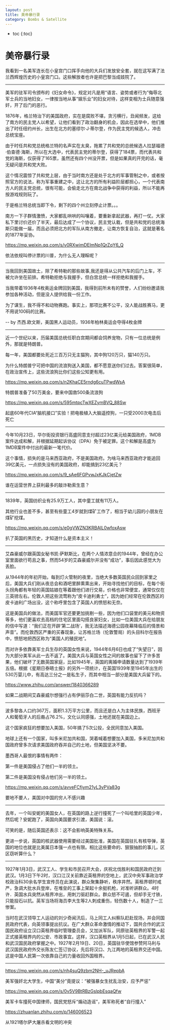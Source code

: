 ```yaml
---
layout: post
title: 美帝暴行录
category: Bombs & Satellite 
---
```


* toc
{:toc}

# 美帝暴行录

我看到一名美军连长在小皇宫门口挥手向他的大兵们发放安全套，就在这写满了法兰西辉煌历史的小皇宫门口。这些解放者也许是把巴黎当成妓院了。

----

美军的驻军司令颁布的《妇女命令》，规定对凡是用“语言、姿势或者行为”侮辱北军士兵的当地妇女，一律按当地从事“娱乐业”的妇女对待，这样变相为士兵随意强奸，开了后门的恶行。

1876年，格兰特治下的美国政府，实在是腐败不堪，贪污横行，丑闻频发，这给了南方的民主党人以希望，让他们看到了政治翻身的机会，因此在选举中，他们推出了时任纽约州长，出生在北方的塞缪尔·J·蒂尔登，作为民主党的候选人，冲击总统宝座。

由于时任共和党总统格兰特的名声实在太臭，拖累了共和党的总统候选人拉瑟福德·伯查德·海斯，所以在大选中，代表民主党的蒂尔登，获得了184票，而代表共和党的海斯，仅获得了165票，虽然还有四个州没开票，但是如果真的开完的话，毫无疑问是共和党大败。

这个情况震惊了共和党上层，由于当时南方还是处于北方的军事管制之中，或者按照官方的说法，称为军事重建之中，这让北方的所有利益阶层都担心，一个代表南方人的民主党总统，很有可能，会偷走北方在南北战争中获得的利益，所以不能再按游戏规则玩了。

于是格兰特总统当即下令，剩下的四个州立刻停止计票。。。

南方一下子群情激愤，大家都乱哄哄的叫嚷着，要重新拿起武器，再打一仗。大家私下里讨价还价了半天，最后达成了一个协议，民主党认栽，但是共和党的总统海斯只能做一届，而且必须把北方的军队从南方撤走，让南方恢复自治，这就是著名的1877年妥协。

https://mp.weixin.qq.com/s/v0RXwimDElmNp1QrZqY6_Q

依法依规叫停计票的川普，为什么无人理睬呢？

----

当我回到美国故土，除了希特勒的那些故事,我还是得从公共汽车的后门上车，不被允许坐在前排。希特勒拒绝与我握手，但白宫总统一样拒绝和我握手。

当我带着1936年4枚奥运金牌回到美国，我得到前所未有的赞誉，人们纷纷邀请我参加各种活动，但是没人提供给我一份工作。

为了谋生，我不得不和动物赛跑。事实上，那项比赛不公平，没人能战胜赛马，更不用说100码的比赛。

-- by 杰西.欧文斯，美国黑人运动员，1936年柏林奥运会夺得4枚金牌

----

近一个世纪以来，历届美国总统任职白宫期间都会饲养宠物，只有一位总统是例外，那就是特朗普。

每一年，美国都要处死近三百万只无主猫狗，其中狗120万只，猫140万只。

为什么特朗普宁可把中国的流浪狗送入美国，都不愿意送你们过去。答案很简单，在政治宣传上，这些流浪狗比你们这些公知更有用。

https://mp.weixin.qq.com/s/n2KhaCE5rndg6cuTPwdWsA

特朗普准备了50万美金，要来中国救500条流浪狗

https://mp.weixin.qq.com/s/595mtpcTwXEZymBVQ_88Sw

起底60年代CIA“脑机接口”实验！把电极植入大脑遥控狗，一只受2000次电击后死亡

----

今年10月23日，华尔街投资银行高盛同意支付超过23亿美元给美国政府，1MDB案件达成和解，并根据延期起诉协议（DPA）免于被定罪。这个和解是高盛为1MDB案件中付出的最新一笔代价。

这个事情，损失的是马来西亚政府，不是美国政府。为啥马来西亚政府才能追回39亿美元，一点损失没有的美国政府，却能搞到23亿美元？

https://mp.weixin.qq.com/s/9_sAe6FGPvwJxKJkCjetZw

谁在运营世界上获利最多的敲诈勒索生意？

----

1839年，英国纺织业有25.9万工人，其中童工就有11万人。

其他行业也差不多，甚至有些童工4岁就到煤矿工作了，相当于幼儿园的小朋友在煤矿挖煤。

https://mp.weixin.qq.com/s/e0gVWZN3KRBAIL0wfoxAsw

扒了英国的黑历史，才知道什么是资本主义！

----

艾森豪威尔跟英国女秘书凯·萨默斯比，在两个人情浓意合的1944年，曾经在办公室里面欲行苟且之事，然而54岁的艾森豪威尔并没有“成功”，事后因此感觉大为丢脸。

从1944年的年初开始，每到灯火管制的夜里，当绝大多数英国民众回到家里之后，美国大兵们刚从夜总会和酒吧里醉熏熏出来，开始寻找他们的目标，在每个街头拐角都有年轻的英国姑娘在等着跟他们进行交易，价格也非常便宜，通常仅仅在三英镑左右。伦敦人把这些流莺称为“皮卡迪利勇士”，因为她们经常在伦敦西区的皮卡迪利广场出没，这个称呼里包含了英国人的愤怒和无奈。

这是美国兵的做法，而美国军官还要更加挑剔一些，因为他们口袋里的美元和物资等多，他们更喜欢去高档的住宅区里面勾搭良家妇女，比如一位美国大兵在给朋友的信中写道：“我们正在开辟‘第二战场’，我无法描述海德公园夜幕降临后的情景和声音”。而伦敦西区严重的买春现象，让苏格兰场（伦敦警局）的头目科尔在报告中，愤怒地把西区称为“美国人的殖民地”。

而对许多依靠美军士兵生存的英国女性来说，1944年6月6日也成了“失望日”，因为大部分美军从此一去不返了。美国大兵与英国女性之间的故事也留下了许多苦果，他们破坏了无数英国家庭，比如1945年，英国的离婚申请数量达到了1939年五倍。根据《星期日泰晤士报》的另外一项统计，在英国1939年至1945年出生的530万婴儿中，有高达三分之一是私生子，而其中相当一部分是美国大兵留下的。

https://www.zhihu.com/answer/1840366289

如果二战期间艾森豪威尔想强行占有伊丽莎白二世，英国有能力反抗吗？

----

波多黎各人口约367万，面积1.3万平方公里，而且还是白人为主体民族，西班牙人和葡萄牙人的后裔占76.2%，文化认同感强，土地还就在美国边上。

这个国家疯狂的想要加入美国，50年搞了5次公投，全民同意加入美国。

地球上还有一个国家，叫多米尼加共和国，哭着喊着想要加入美国，多米尼加共和国政府曾多次请求美国政府吞并自己的土地，但美国坚决不要。

墨西哥人最恨的事情有两件：

第一件是美国侵占了他们一半的领土。

第二件是美国没有侵占他们另一半的领土。

https://mp.weixin.qq.com/s/avveFCfjym21yL3yPVa83g

要地不要人，美国对中国的穷人不感兴趣

----

去年，一个叫安妮的美国女人，在英国的路上逆行撞死了一个叫哈里的英国少年，然后呢？安妮跑了，英国向美国要求引渡，美国说：滚。

可笑的是，随后英国还表示：这不会影响英美特殊关系。

更进一步说，英国的核武器使用需要经过美国批准，美国在英国驻扎有核导弹，英国的地位也就是比美属日本强一点也有限。相比这些要命的、狠狠抽脸的事儿，区区窃听算什么？

----

1927年1月3日，武汉工人、学生和市民召开大会，庆祝北伐胜利和国民政府迁到武汉。1月3日下午2时，汉口江汉关前靠近英租界的空地上，武汉中央军事政治学校政治科30余名学生宣传员在此演说，群众聚集静听，秩序井然。英租界顿时戒严，急调大批水兵登岸，在堆垒的工事上架起十余挺机枪，对准听讲群众。4时许．英国水兵突然从租界冲出，用刺刀驱赶群众。群众怒不可遏，但却手无寸铁，只能投石以抗。英军当场将海员李大生等2人刺成重伤，轻伤数十人，制造了一三惨案。

当时在武汉领导工人运动的刘少奇闻汛后，马上同工人纠察队赶赴现场，并会同国民政府代表，向英领事提出抗议。在广大群众革命激情的推动下，国共合作的武汉国民政府设立汉口英租界临时管理委员会，又加派军队，同原驻英租界的军警一起正式接英租界内的公安、市政事宜。这样，汉口英租界从1月5日起，已在武汉人民和武汉国民政府掌握之中。1927年2月19日、20日，英国驻华使馆参赞阿马利与武汉国民政府外交长陈友仁签订协议，先后将汉口、九江两地的英租界交还中国。这是中国人民第一次依靠自己的力量收回外国租界。

----

https://mp.weixin.qq.com/s/nh4suQ9zbm2NH-_uJRepbA

美军强奸北大学生，中国“美分”竟提议：“被强暴女生扰乱治安，应予严惩”

https://mp.weixin.qq.com/s/0v5V9BtRBzGslpbEsqaQfw

美军卡车撞死中国律师，国民党怒斥“煽动造谣”，美军称死者“自行撞入”

https://zhuanlan.zhihu.com/p/146006523

从1921塔尔萨大屠杀看文明的冲突
